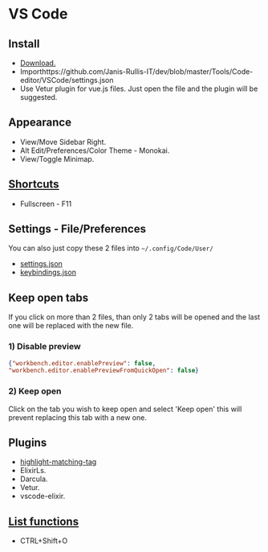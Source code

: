 # VS Code

## Install

* [Download.](https://code.visualstudio.com/Download)
* Importhttps://github.com/Janis-Rullis-IT/dev/blob/master/Tools/Code-editor/VSCode/settings.json
* Use Vetur plugin for vue.js files. Just open the file and the plugin will be suggested.

## Appearance

* View/Move Sidebar Right.
* Alt Edit/Preferences/Color Theme - Monokai.
* View/Toggle Minimap.

## [Shortcuts](https://code.visualstudio.com/shortcuts/keyboard-shortcuts-linux.pdf)

* Fullscreen - F11

## Settings - File/Preferences

You can also just copy these 2 files into `~/.config/Code/User/`

* [settings.json](settings.json)
* [keybindings.json](keybindings.json)

## Keep open tabs

If you click on more than 2 files, than only 2 tabs will be opened and the last one will be replaced with the new file.

### 1) Disable preview

```json
{"workbench.editor.enablePreview": false,
"workbench.editor.enablePreviewFromQuickOpen": false}
```
   
### 2) Keep open

Click on the tab you wish to keep open and select 'Keep open' this will prevent replacing this tab with a new one.

## Plugins

* [highlight-matching-tag](https://marketplace.visualstudio.com/items?itemName=vincaslt.highlight-matching-tag)
* ElixirLs.
* Darcula.
* Vetur.
* vscode-elixir.

## [List functions](https://stackoverflow.com/a/36154390)

* CTRL+Shift+O
